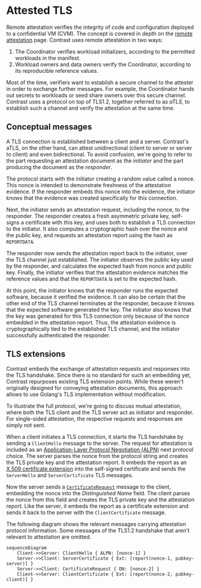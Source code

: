 # Attested TLS

Remote attestation verifies the integrity of code and configuration deployed to a confidential VM (CVM).
The concept is covered in depth on the [remote attestation](../attestation/overview.md) page.
Contrast uses remote attestation in two ways:

1. The Coordinator verifies workload initializers, according to the permitted workloads in the manifest.
2. Workload owners and data owners verify the Coordinator, according to its reproducible reference values.

Most of the time, verifiers want to establish a secure channel to the attester in order to exchange further messages.
For example, the Coordinator hands out secrets to workloads or seed share owners over this secure channel.
Contrast uses a protocol on top of TLS1.2, together referred to as _aTLS_, to establish such a channel and verify the attestation at the same time.

## Conceptual messages

A TLS connection is established between a client and a server.
Contrast's aTLS, on the other hand, can attest unidirectional (client to server or server to client) and even bidirectional.
To avoid confusion, we're going to refer to the part requesting an attestation document as the _initiator_ and the part producing the document as the _responder_.

The protocol starts with the initiator creating a random value called a nonce.
This nonce is intended to demonstrate freshness of the attestation evidence.
If the responder embeds this nonce into the evidence, the initiator knows that the evidence was created specifically for this connection.

Next, the initiator sends an attestation request, including the nonce, to the responder.
The responder creates a fresh asymmetric private key, self-signs a certificate with this key, and uses both to establish a TLS connection to the initiator.
It also computes a cryptographic hash over the nonce and the public key, and requests an attestation report using the hash as `REPORTDATA`.

The responder now sends the attestation report back to the initiator, over the TLS channel just established.
The initiator observes the public key used by the responder, and calculates the expected hash from nonce and public key.
Finally, the initiator verifies that the attestation evidence matches the reference values and that the `REPORTDATA` is set to the expected hash.

At this point, the initiator knows that the responder runs the expected software, because it verified the evidence.
It can also be certain that the other end of the TLS channel terminates at the responder, because it knows that the expected software generated the key.
The initiator also knows that the key was generated for this TLS connection only because of the nonce embedded in the attestation report.
Thus, the attestation evidence is cryptographically tied to the established TLS channel, and the initiator successfully authenticated the responder.

## TLS extensions

Contrast embeds the exchange of attestation requests and responses into the TLS handshake.
Since there is no standard for such an embedding yet, Contrast repurposes existing TLS extension points.
While these weren't originally designed for conveying attestation documents, this approach allows to use Golang's TLS implementation without modification.

To illustrate the full protocol, we're going to discuss mutual attestation, where both the TLS client and the TLS server act as initiator and responder.
For single-sided attestation, the respective requests and responses are simply not sent.

When a client initiates a TLS connection, it starts the TLS handshake by sending a `ClientHello` message to the server.
The request for attestation is included as an [Application-Layer Protocol Negotiation (ALPN)](https://www.rfc-editor.org/rfc/rfc7301) next protocol choice.
The server parses the nonce from the protocol string and creates the TLS private key and the attestation report.
It embeds the report as an [X.509 certificate extension](https://www.rfc-editor.org/rfc/rfc5280#section-4.2) into the self-signed certificate and sends the `ServerHello` and `ServerCertificate` TLS messages.

Now the server sends a [`CertificateRequest`](https://www.rfc-editor.org/rfc/rfc5246#section-7.4.4) message to the client, embedding the nonce into the _Distinguished Name_ field.
The client parses the nonce from this field and creates the TLS private key and the attestation report.
Like the server, it embeds the report as a certificate extension and sends it back to the server with the `ClientCertificate` message.

The following diagram shows the relevant messages carrying attestation protocol information.
Some messages of the TLS1.2 handshake that aren't relevant to attestation are omitted.

```mermaid
sequenceDiagram
    Client->>Server: ClientHello { ALPN: [nonce-1] }
    Server->>Client: ServerCertificate { Ext: [report(nonce-1, pubkey-server)] }
    Server->>Client: CertificateRequest { DN: [nonce-2] }
    Client->>Server: ClientCertificate { Ext: [report(nonce-2, pubkey-client)] }
```
